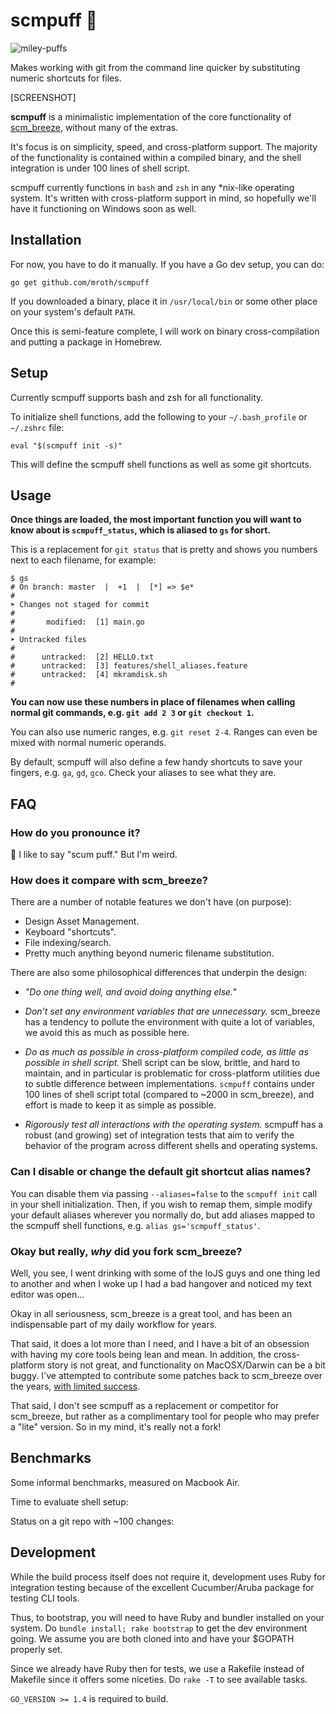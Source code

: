 # scmpuff :dash:

![miley-puffs](http://media.giphy.com/media/nF8Sgd4X74be/giphy.gif)

Makes working with git from the command line quicker by substituting numeric
shortcuts for files.

[SCREENSHOT]

**scmpuff** is a minimalistic implementation of the core functionality of
[scm_breeze][scmbreeze], without many of the extras.  

It's focus is on simplicity, speed, and cross-platform support. The majority of
the functionality is contained within a compiled binary, and the shell
integration is under 100 lines of shell script.

scmpuff currently functions in `bash` and `zsh` in any *nix-like operating
system. It's written with cross-platform support in mind, so hopefully we'll
have it functioning on Windows soon as well.

[scmbreeze]: https://github.com/ndbroadbent/scm_breeze

## Installation

For now, you have to do it manually.  If you have a Go dev setup, you can do:

    go get github.com/mroth/scmpuff

If you downloaded a binary, place it in `/usr/local/bin` or some other place
on your system's default `PATH`.

Once this is semi-feature complete, I will work on binary cross-compilation and
putting a package in Homebrew.


## Setup

Currently scmpuff supports bash and zsh for all functionality.

To initialize shell functions, add the following to your `~/.bash_profile` or
`~/.zshrc` file:

    eval "$(scmpuff init -s)"

This will define the scmpuff shell functions as well as some git shortcuts.


## Usage

**Once things are loaded, the most important function you will want to know
about is `scmpuff_status`, which is aliased to `gs` for short.**

This is a replacement for `git status` that is pretty and shows you numbers next
to each filename, for example:

    $ gs
    # On branch: master  |  +1  |  [*] => $e*
    #
    ➤ Changes not staged for commit
    #
    #       modified:  [1] main.go
    #
    ➤ Untracked files
    #
    #      untracked:  [2] HELLO.txt
    #      untracked:  [3] features/shell_aliases.feature
    #      untracked:  [4] mkramdisk.sh
    #

**You can now use these numbers in place of filenames when calling normal git
commands, e.g. `git add 2 3` or `git checkout 1`.**

You can also use numeric ranges, e.g. `git reset 2-4`. Ranges can even be mixed
with normal numeric operands.

By default, scmpuff will also define a few handy shortcuts to save your fingers,
e.g. `ga`, `gd`, `gco`.  Check your aliases to see what they are.


## FAQ

### How do you pronounce it?

:information_desk_person: I like to say "scum puff." But I'm weird.

### How does it compare with scm_breeze?

There are a number of notable features we don't have (on purpose):

 - Design Asset Management.
 - Keyboard "shortcuts".
 - File indexing/search.
 - Pretty much anything beyond numeric filename substitution.

There are also some philosophical differences that underpin the design:

 - *"Do one thing well, and avoid doing anything else."*

 - *Don't set any environment variables that are unnecessary.* scm_breeze has a
   tendency to pollute the environment with quite a lot of variables, we avoid
   this as much as possible here.

 - *Do as much as possible in cross-platform compiled code, as little as
   possible in shell script.* Shell script can be slow, brittle, and hard to
   maintain, and in particular is problematic for cross-platform utilities due
   to subtle difference between implementations. `scmpuff` contains under 100
   lines of shell script total (compared to ~2000 in scm_breeze), and effort
   is made to keep it as simple as possible.

 - _Rigorously test all interactions with the operating system._ scmpuff has a
   robust (and growing) set of integration tests that aim to verify the behavior
   of the program across different shells and operating systems.


### Can I disable or change the default git shortcut alias names?
You can disable them via passing `--aliases=false` to the `scmpuff init` call
in your shell initialization.  Then, if you wish to remap them, simple modify
your default aliases wherever you normally do, but add aliases mapped to the
scmpuff shell functions, e.g. `alias gs='scmpuff_status'`.

### Okay but really, _why_ did you fork scm_breeze?
Well, you see, I went drinking with some of the IoJS guys and one thing led to
another and when I woke up I had a bad hangover and noticed my text editor was
open...

Okay in all seriousness, scm_breeze is a great tool, and has been an
indispensable part of my daily workflow for years.

That said, it does a lot more than I need, and I have a bit of an obsession with
having my core tools being lean and mean. In addition, the cross-platform
story is not great, and functionality on MacOSX/Darwin can be a bit buggy.  I've
attempted to contribute some patches back to scm_breeze over the years, [with
limited success][patches].

That said, I don't see scmpuff as a replacement or competitor for scm_breeze,
but rather as a complimentary tool for people who may prefer a "lite" version.
So in my mind, it's really not a fork!

[patches]: https://github.com/ndbroadbent/scm_breeze/issues?q=author%3Amroth

## Benchmarks
Some informal benchmarks, measured on Macbook Air.

Time to evaluate shell setup:

Status on a git repo with ~100 changes:

## Development

While the build process itself does not require it, development uses Ruby for
integration testing because of the excellent Cucumber/Aruba package for testing
CLI tools.

Thus, to bootstrap, you will need to have Ruby and bundler installed on your
system.  Do `bundle install; rake bootstrap` to get the dev environment going.
We assume you are both cloned into and have your $GOPATH properly set.

Since we already have Ruby then for tests, we use a Rakefile instead of Makefile
since it offers some niceties.  Do `rake -T` to see available tasks.

`GO_VERSION >= 1.4` is required to build.
